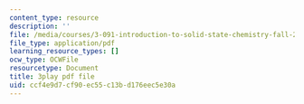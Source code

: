 ```yaml
---
content_type: resource
description: ''
file: /media/courses/3-091-introduction-to-solid-state-chemistry-fall-2018/ccf4e9d7cf90ec55c13bd176eec5e30a_YnZu0DL9eHg.pdf
file_type: application/pdf
learning_resource_types: []
ocw_type: OCWFile
resourcetype: Document
title: 3play pdf file
uid: ccf4e9d7-cf90-ec55-c13b-d176eec5e30a
---
```

